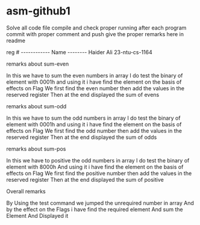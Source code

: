 # asm-github1

Solve all code file 
compile and check proper running
after each program commit with proper comment and push
give the proper remarks here in readme


reg #   ------------  Name --------
Haider Ali
23-ntu-cs-1164


remarks about sum-even

 In this we have to sum the even numbers in array
 I do test the binary of element with 0001h 
 and using it i have find the element on the basis of effects on Flag
 We first find the even number then add the values in the reserved register
 Then at the end displayed the sum of evens



remarks about sum-odd

 In this we have to sum the odd numbers in array
 I do test the binary of element with 0001h 
 and using it i have find the element on the basis of effects on Flag
 We first find the odd number then add the values in the reserved register
 Then at the end displayed the sum of odds

remarks about sum-pos

 In this we have to positive the odd numbers in array
 I do test the binary of element with 8000h 
 And using it i have find the element on the basis of effects on Flag
 We first find the positive number then add the values in the reserved register
 Then at the end displayed the sum of positive


Overall remarks

By Using the test command we jumped the unrequired number in array
And by the effect on the Flags i have find the required element 
And sum the Element
And Displayed it
